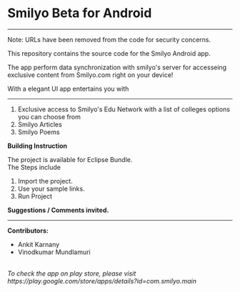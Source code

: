 <h1>Smilyo Beta for Android</h1>
<hr>
<p> Note: URLs have been removed from the code for security concerns.</p>
<p>This repository contains the source code for the Smilyo Android app.</p>
<p>The app perform data synchronization with smilyo's server for accesseing exclusive content from Smilyo.com right on your device!</p>
<p>With a elegant UI app entertains you with</p>
<hr>
<ol>
<li>Exclusive access to Smilyo's Edu Network with a list of colleges options you can choose from</li>
<li>Smilyo Articles</li>
<li>Smilyo Poems</li>
</ol>
<p><b>Building Instruction</b></p>
<p>The project is available for Eclipse Bundle.<br>
The Steps include  
<ol>
<li> Import the project.</li>
<li> Use your sample links. </li>
<li> Run Project </li>
</ol>
</p>
<p><b>Suggestions / Comments invited.</b></p>
<hr>
<b>Contributors:</b>
<ul>
<li>Ankit Karnany</li>
<li>Vinodkumar Mundlamuri</li>
</ul>
<br>
<i>To check the app on play store, please visit https://play.google.com/store/apps/details?id=com.smilyo.main</i>
